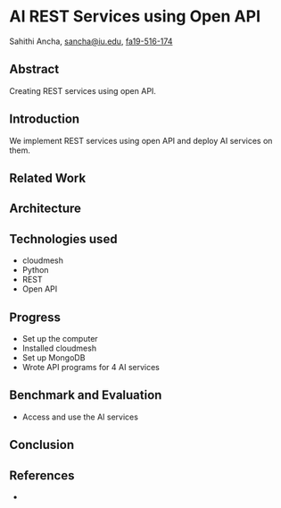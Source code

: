 # AI REST Services using Open API

Sahithi Ancha, sancha@iu.edu, [fa19-516-174](https://github.com/cloudmesh-community/fa19-516-174)

## Abstract

Creating REST services using open API.

## Introduction

We implement REST services using open API and deploy AI services on them.

## Related Work

## Architecture

## Technologies used

* cloudmesh
* Python
* REST
* Open API

## Progress

* Set up the computer
* Installed cloudmesh
* Set up MongoDB
* Wrote API programs for 4 AI services

## Benchmark and Evaluation 

* Access and use the AI services 

## Conclusion

## References

* 
